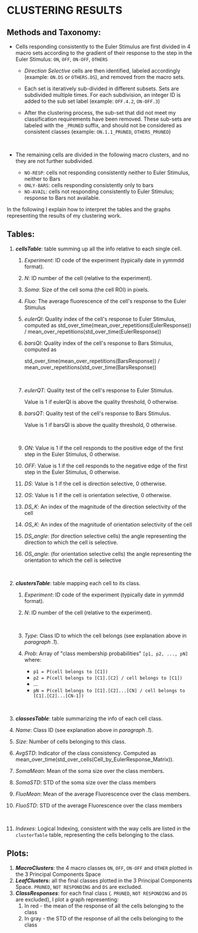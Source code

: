 # CLUSTERING RESULTS

## Methods and Taxonomy:

- Cells responding consistently to the Euler Stimulus are first divided in 4 macro sets according to the gradient of their response to the step in the Euler Stimulus: `ON`, `OFF`, `ON-OFF`, `OTHERS`

  - *Direction Selective* cells are then identified, labeled accordingly (example: `ON.DS` or `OTHERS.DS`), and removed from the macro sets.

  - Each set is iteratively sub-divided in different subsets. Sets are subdivided multiple times. For each subdivision, an integer ID is added to the sub set label (example: `OFF.4.2`, `ON-OFF.3`)

  - After the clustering process, the sub-set that did not meet my classification requirements have been removed. These sub-sets are labeled with the `_PRUNED` suffix, and should not  be considered as consistent classes (example: `ON.1.1_PRUNED`,  `OTHERS_PRUNED`)

    ​

- The remaining cells are divided in the following macro clusters, and no they are not further subdivided.

  - `NO-RESP`: cells not responding consistently neither to Euler Stimulus, neither to Bars
  - `ONLY-BARS`: cells responding consistently only to bars
  - `NO-AVAIL`: cells not responding consistently to Euler Stimulus; response to Bars not available.

In the following I explain how to interpret the tables and the graphs representing the results of my clustering work.



## Tables:

1. ***cellsTable***: table summing up all the info relative to each single cell.

   1. *Experiment*: ID code of the experiment (typically date in yymmdd format).

   2. *N*: ID number of the cell (relative to the experiment).
      ​

   3. *Soma*: Size of the cell soma (the cell ROI) in pixels.

   4. *Fluo*: The average fluorescence of the cell's response to the Euler Stimulus
      ​

   5. *eulerQI*:  Quality index of the cell's response to Euler Stimulus, computed as std_over_time(mean_over_repetitions(EulerResponse)) / mean_over_repetitions(std_over_time(EulerResponse))

   6. *barsQI*:   Quality index of the cell's response to Bars Stimulus, computed as

      std_over_time(mean_over_repetitions(BarsResponse)) / mean_over_repetitions(std_over_time(BarsResponse))

      ​

   7. *eulerQT*: Quality test of the cell's response to Euler Stimulus. 

      Value is 1 if eulerQI is above the quality threshold, 0 otherwise.

   8. *barsQT*:  Quality test of the cell's response to Bars Stimulus. 

      Value is 1 if barsQI is above the quality threshold, 0 otherwise.

      ​

   9. *ON*:  Value is 1 if the cell responds to the positive edge of the first step in the Euler Stimulus, 0 otherwise.

   10. *OFF*: Value is 1 if the cell responds to the negative edge of the first step in the Euler Stimulus, 0 otherwise.
       ​

   11. *DS*: Value is 1 if the cell is direction selective, 0 otherwise.

   12. *OS*: Value is 1 if the cell is orientation selective, 0 otherwise.

   13. *DS_K*: An index of the magnitude of the direction selectivity of the cell

   14. *OS_K*: An index of the magnitude of orientation selectivity of the cell

   15. *DS_angle*: (for direction selective cells) the angle representing the direction to which the cell is selective.

   16. *OS_angle*: (for orientation selective cells) the angle representing the orientation to which the cell is selective

   ​

2. ***clustersTable***: table mapping each cell to its class.

   1. *Experiment*: ID code of the experiment (typically date in yymmdd format).

   2. *N*: ID number of the cell (relative to the experiment).

      ​

   3. *Type*: Class ID to which the cell belongs (see explanation above in *paragraph .1*).

   4. *Prob*: Array of "class membership probabilities" `[p1, p2, ..., pN]`  where:

      - `p1 = P(cell belongs to [C1])`
      - `p2 = P(cell belongs to [C1].[C2] / cell belongs to [C1])`
      - ...
      - `pN = P(cell belongs to [C1].[C2]...[CN] / cell belongs to [C1].[C2]...[CN-1])`

   ​

3.  ***classesTable***: table summarizing the info of each cell class.

   1. *Name*: Class ID (see explanation above in *paragraph .1*).
      ​

   2. *Size*: Number of cells belonging to this class.

   3. *AvgSTD*: Indicator of the class consistency. Computed as mean_over_time(std_over_cells(Cell_by_EulerResponse_Matrix)).
      ​

   4. *SomaMean*: Mean of the soma size over the class members.

   5. *SomaSTD*: STD of the soma size over the class members
      ​

   6. *FluoMean*: Mean of the average Fluorescence over the class members.

   7. *FluoSTD*: STD of the average Fluorescence over the class members

      ​

   8. *Indexes*: Logical Indexing, consistent with the way cells are listed in the `clusterTable` table, representing the cells belonging to the class.



## Plots:

1. ***MacroClusters***:  the 4 macro classes `ON`, `OFF`, `ON-OFF` and `OTHER` plotted in the 3 Principal Components Space
   ​
2. ***LeafClusters:***   all the final classes plotted in the 3 Principal Components Space. `PRUNED`, `NOT RESPONDING` and `DS` are excluded.
   ​
3. ***ClassResponses***: for each final class (. `PRUNED`, `NOT RESPONDING` and `DS` are excluded), I plot a graph representing:
   1. In red - the mean of the response of all the cells belonging to the class
   2. In gray - the STD of the response of all the cells belonging to the class